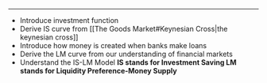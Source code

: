 ----
- Introduce investment function
- Derive IS curve from [[The Goods Market#Keynesian Cross|the keynesian cross]]
- Introduce how money is created when banks make loans
- Derive the LM curve from our understanding of financial markets
- Understand the IS-LM Model
**IS stands for Investment Saving
LM stands for Liquidity Preference-Money Supply**
